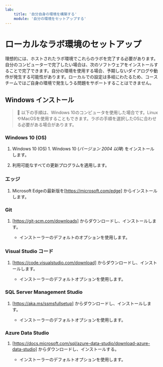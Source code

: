 ```yaml
---
lab:
    title: '自分自身の環境を構築する'
    module: '自分の環境をセットアップする'
---
```


# ローカルなラボ環境のセットアップ

理想的には、ホストされたラボ環境でこれらのラボを完了する必要があります。自分のコンピューターで完了したい場合は、次のソフトウェアをインストールすることで完了できます。自分の環境を使用する場合、予期しないダイアログや動作が発生する可能性があります。ローカルでの設定は多岐にわたるため、コースチームではご自身の環境で発生しうる問題をサポートすることはできません。

## Windows インストール

> &#128221; 以下の手順は、Windows 10のコンピュータを使用した場合です。LinuxやMacOSを使用することもできます。ラボの手順を選択したOSに合わせる必要がある場合があります。

### Windows 10 (OS)

1. Windows 10 (OS) 1. Windows 10 (*バージョン 2004 以降*) をインストールします。

1. 利用可能なすべての更新プログラムを適用します。

### エッジ

1. Microsoft Edgeの最新版を[https://microsoft.com/edge] からインストールします。

### Git

1. [https://git-scm.com/downloads] からダウンロードし、インストールします。

    - インストーラーのデフォルトのオプションを使用します。

### Visual Studio コード

1. [https://code.visualstudio.com/download] からダウンロードし、インストールします。

    - インストーラーのデフォルトオプションを使用します。

### SQL Server Management Studio

1. [https://aka.ms/ssmsfullsetup] からダウンロードし、インストールします。

    - インストーラーのデフォルトオプションを使用します。

### Azure Data Studio

1. [https://docs.microsoft.com/sql/azure-data-studio/download-azure-data-studio] からダウンロードし、インストールする。

    - インストーラーのデフォルトオプションを使用します。
